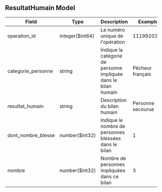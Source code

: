 ## ResultatHumain Model
|Field|Type|Description|Example|Properties|
|---|---|---|---|---|
|operation_id|integer($int64)|Le numéro unique de l'opération|1119920371||
|categorie_personne|string|Indique la catégorie de personne impliquée dans le bilan humain|Pêcheur français||
|resultat_humain|string|Description du bilan humain|Personne secourue||
|dont_nombre_blesse|number($int32)|Indique le nombre de personnes blessées dans le bilan|1|minimum: 0|
|nombre|number($int32)|Nombre de personnes impliquées dans ce bilan|3|minimum: 0|
